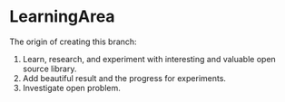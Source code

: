 # LearningArea

The origin of creating this branch:
1. Learn, research, and experiment with interesting and valuable open source library.
2. Add beautiful result and the progress for experiments.
3. Investigate open problem.
